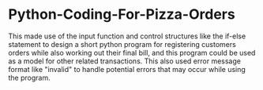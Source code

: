 # Python-Coding-For-Pizza-Orders
This made use of the input function and control structures like the if-else statement to design a short python program for registering customers orders while also working out their final bill, and this program could be used as a model for other related transactions. This also used error message format like "invalid" to handle potential errors that may occur while using the program.
